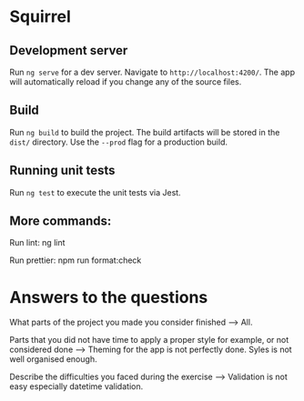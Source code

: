 # Squirrel

## Development server

Run `ng serve` for a dev server. Navigate to `http://localhost:4200/`. The app will automatically reload if you change any of the source files.

## Build

Run `ng build` to build the project. The build artifacts will be stored in the `dist/` directory. Use the `--prod` flag for a production build.

## Running unit tests

Run `ng test` to execute the unit tests via Jest.

## More commands:

Run lint: ng lint

Run prettier: npm run format:check


# Answers to the questions

What parts of the project you made you consider finished
--> All.

Parts that you did not have time to apply a proper style for example, or not considered done
--> Theming for the app is not perfectly done. Syles is not well organised enough.

Describe the difficulties you faced during the exercise
--> Validation is not easy especially datetime validation.
